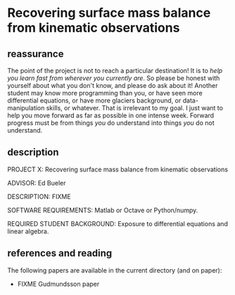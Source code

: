 # Recovering surface mass balance from kinematic observations


## reassurance

The point of the project is not to reach a particular destination!  It is to _help you learn fast from wherever you currently are_.  So please be honest with yourself about what you don't know, and please do ask about it!  Another student may know more programming than you, or have seen more differential equations, or have more glaciers background, or data-manipulation skills, or whatever.  That is irrelevant to my goal.  I just want to help you move forward as far as possible in one intense week.  Forward progress must be from things _you_ do understand into things _you_ do not understand.


description
-----------

PROJECT X: Recovering surface mass balance from kinematic observations

ADVISOR: Ed Bueler

DESCRIPTION: FIXME

SOFTWARE REQUIREMENTS: Matlab or Octave or Python/numpy.

REQUIRED STUDENT BACKGROUND: Exposure to differential equations and linear algebra.


references and reading
----------------------

The following papers are available in the current directory (and on paper):

  * FIXME Gudmundsson paper

